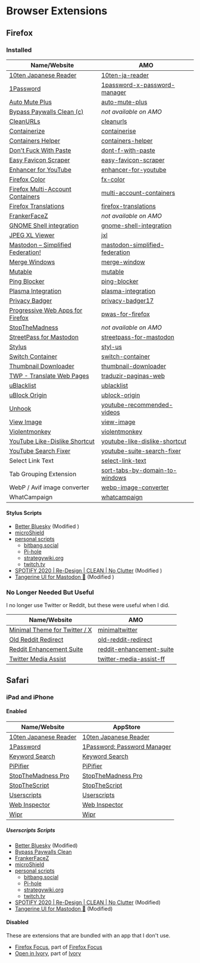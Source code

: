 # Browser Extensions

## Firefox

### Installed

| Name/Website                                          | AMO                                                    |
| ----------------------------------------------------- | ------------------------------------------------------ |
| [10ten Japanese Reader][10ten]                        | [10ten-ja-reader][amo-10ten]                           |
| [1Password][1password]                                | [1password-x-password-manager][amo-1password]          |
| [Auto Mute Plus][auto-mute-plus]                      | [auto-mute-plus][amo-auto-mute-plus]                   |
| [Bypass Paywalls Clean (c)][bypass-paywalls]          | _not available on AMO_                                 |
| [CleanURLs][cleanurls]                                | [cleanurls][amo-cleanurls]                             |
| [Containerize][containerize]                          | [containerise][amo-containerise]                       |
| [Containers Helper][containers helper]                | [containers-helper][amo-containers-helper]             |
| [Don't Fuck With Paste][dont-f-with-paste]            | [dont-f-with-paste][amo-dont-f-with-paste]             |
| [Easy Favicon Scraper][easy-favicon-scraper]          | [easy-favicon-scraper][amo-easy-favicon-scraper]       |
| [Enhancer for YouTube][enhancer-for-youtube]          | [enhancer-for-youtube][amo-enhancer-for-youtube]       |
| [Firefox Color][fx-color]                             | [fx-color][amo-fx-color]                               |
| [Firefox Multi-Account Containers][fx-containers]     | [multi-account-containers][amo-fx-containers]          |
| [Firefox Translations][fx-translations]               | [firefox-translations][amo-fx-translations]            |
| [FrankerFaceZ][frankerfacez]                          | _not available on AMO_                                 |
| [GNOME Shell integration][gnome shell]                | [gnome-shell-integration][amo-shell-gnome]             |
| [JPEG XL Viewer][jxl]                                 | [jxl][amo-jxl]                                         |
| [Mastodon – Simplified Federation!][masto-simplified] | [mastodon-simplified-federation][amo-masto-simplified] |
| [Merge Windows][merge windows]                        | [merge-window][amo-merge-window]                       |
| [Mutable][mutable]                                    | [mutable][amo-mutable]                                 |
| [Ping Blocker][ping blocker]                          | [ping-blocker][amo-ping-blocker]                       |
| [Plasma Integration][plasma-integration]              | [plasma-integration][amo-shell-plasma]                 |
| [Privacy Badger][privacy-badger]                      | [privacy-badger17][amo-privacy-badger]                 |
| [Progressive Web Apps for Firefox][fx-pwas]           | [pwas-for-firefox][amo-pwas]                           |
| [StopTheMadness][stopthemadness]                      | _not available on AMO_                                 |
| [StreetPass for Mastodon][streetpass]                 | [streetpass-for-mastodon][amo-streetpass]              |
| [Stylus][stylus]                                      | [styl-us][amo-stylus]                                  |
| [Switch Container][switch-container]                  | [switch-container][amo-switch-container]               |
| [Thumbnail Downloader][youtube-thumbnail-grabber]     | [thumbnail-downloader][amo-thumbnail-downloader]       |
| [TWP - Translate Web Pages][twp]                      | [traduzir-paginas-web][amo-traduzir-paginas-web]       |
| [uBlacklist][ublacklist]                              | [ublacklist][amo-ublacklist]                           |
| [uBlock Origin][ublock-origin]                        | [ublock-origin][amo-ublock-origin]                     |
| [Unhook][unhook]                                      | [youtube-recommended-videos][amo-youtube-cleanup]      |
| [View Image][view-image]                              | [view-image][amo-view-image]                           |
| [Violentmonkey][violentmonkey]                        | [violentmonkey][amo-violentmonkey]                     |
| [YouTube Like-Dislike Shortcut][yt-like-dislike]      | [youtube-like-dislike-shortcut][amo-ytKbShortcut]      |
| [YouTube Search Fixer][yt-search-fixer]               | [youtube-suite-search-fixer][amo-yt-search-fixer]      |
| Select Link Text                                      | [select-link-text][amo-select-link-text]               |
| Tab Grouping Extension                                | [sort-tabs-by-domain-to-windows][amo-domains2windows]  |
| WebP / Avif image converter                           | [webp-image-converter][amo-webp-image-converter]       |
| WhatCampaign                                          | [whatcampaign][amo-whatcampaign]                       |

#### Stylus Scripts

- [Better Bluesky][stylus-bluesky] (Modified )
- [microShield][microshield]
- [personal scripts][ktn-config-stylus]
    - [bitbang.social][ktn-config-bitbang]
    - [Pi-hole][ktn-config-pihole]
    - [strategywiki.org][ktn-config-strategywiki]
    - [twitch.tv][ktn-config-twitch]
- [SPOTIFY 2020 | Re-Design | CLEAN | No Clutter][stylus-spotify] (Modified )
- [Tangerine UI for Mastodon 🍊][tangerine-ui] (Modified )

### No Longer Needed But Useful

I no longer use Twitter or Reddit, but these were useful when I did.

| Name/Website                                    | AMO                                           |
| ----------------------------------------------- | --------------------------------------------- |
| [Minimal Theme for Twitter / X][minimaltwitter] | [minimaltwitter][amo-minimaltwitter]          |
| [Old Reddit Redirect][old-reddit]               | [old-reddit-redirect][amo-old-reddit]         |
| [Reddit Enhancement Suite][res]                 | [reddit-enhancement-suite][amo-res]           |
| [Twitter Media Assist][twitter-assist]          | [twitter-media-assist-ff][amo-twitter-assist] |

## Safari

### iPad and iPhone

#### Enabled

| Name/Website                             | AppStore                                     |
| ---------------------------------------- | -------------------------------------------- |
| [10ten Japanese Reader][10ten]           | [10ten Japanese Reader][aas-10ten]           |
| [1Password][1password-ios]               | [1Password: Password Manager][aas-1password] |
| [Keyword Search][keyword-search]         | [Keyword Search][aas-keyword-search]         |
| [PiPifier][pipifier]                     | [PiPifier][aas-pipifier]                     |
| [StopTheMadness Pro][stopthemadness-pro] | [StopTheMadness Pro][aas-stopthemadness-pro] |
| [StopTheScript][stopthescript]           | [StopTheScript][aas-stopthescript]           |
| [Userscripts][userscripts]               | [Userscripts][aas-userscripts]               |
| [Web Inspector][web-inspector]           | [Web Inspector][aas-web-inspector]           |
| [Wipr][wipr]                             | [Wipr][aas-wipr]                             |

##### Userscripts Scripts

- [Better Bluesky][stylus-bluesky] (Modified)
- [Bypass Paywalls Clean][bypass-paywalls]
- [FrankerFaceZ][frankerfacez]
- [microShield][microshield]
- [personal scripts][ktn-config-stylus]
    - [bitbang.social][ktn-config-bitbang]
    - [Pi-hole][ktn-config-pihole]
    - [strategywiki.org][ktn-config-strategywiki]
    - [twitch.tv][ktn-config-twitch]
- [SPOTIFY 2020 | Re-Design | CLEAN | No Clutter][stylus-spotify] (Modified)
- [Tangerine UI for Mastodon 🍊][tangerine-ui] (Modified)

#### Disabled

These are extensions that are bundled with an app that I don't use.

- [Firefox Focus][firefox-focus-safari], part of [Firefox Focus][firefox-focus]
- [Open in Ivory][open-in-ivory], part of [Ivory][ivory]

<!-- LINK LIST -->

[1password-ios]: https://support.1password.com/get-the-apps/?ios
[1password]: https://1password.com/
[aas-1password]: https://apps.apple.com/app/keyword-search/id1511601750
[aas-keyword-search]: https://apps.apple.com/app/keyword-search/id1558453954
[aas-pipifier]: https://apps.apple.com/app/keyword-search/id1234771095
[aas-stopthemadness-pro]: https://apps.apple.com/app/keyword-search/id6471380298
[aas-stopthescript]: https://apps.apple.com/app/keyword-search/id1588394487
[aas-userscripts]: https://apps.apple.com/app/keyword-search/id1463298887
[aas-web-inspector]: https://apps.apple.com/app/keyword-search/id1584825745
[aas-wipr]: https://apps.apple.com/app/keyword-search/id1030595027
[amo-1password]: https://addons.mozilla.org/firefox/addon/1password-x-password-manager/
[amo-auto-mute-plus]: https://addons.mozilla.org/firefox/addon/auto-mute-plus/
[amo-cleanurls]: https://addons.mozilla.org/firefox/addon/clearurls/
[amo-containerise]: https://addons.mozilla.org/firefox/addon/containerise/
[amo-containers-helper]: https://addons.mozilla.org/firefox/addon/containers-helper/
[amo-domains2windows]: https://addons.mozilla.org/firefox/addon/sort-tabs-by-domain-to-windows/
[amo-dont-f-with-paste]: https://addons.mozilla.org/firefox/addon/dont-f-with-paste/
[amo-easy-favicon-scraper]: https://addons.mozilla.org/firefox/addon/easy-favicon-scraper/
[amo-enhancer-for-youtube]: https://addons.mozilla.org/firefox/addon/enhancer-for-youtube/
[amo-fx-color]: https://addons.mozilla.org/firefox/addon/firefox-color/
[amo-fx-containers]: https://addons.mozilla.org/firefox/addon/multi-account-containers/
[amo-fx-translations]: https://addons.mozilla.org/firefox/addon/firefox-translations/
[amo-jxl]: https://addons.mozilla.org/firefox/addon/jxl/
[amo-masto-simplified]: https://addons.mozilla.org/firefox/addon/mastodon-simplified-federation/
[amo-merge-window]: https://addons.mozilla.org/firefox/addon/merge-window/
[amo-minimaltwitter]: https://addons.mozilla.org/firefox/addon/minimaltwitter/
[amo-mutable]: https://addons.mozilla.org/firefox/addon/mutable/
[amo-old-reddit]: https://addons.mozilla.org/firefox/addon/old-reddit-redirect/
[amo-ping-blocker]: https://addons.mozilla.org/firefox/addon/ping-blocker/
[amo-privacy-badger]: https://addons.mozilla.org/firefox/addon/privacy-badger17/
[amo-pwas]: https://addons.mozilla.org/firefox/addon/pwas-for-firefox/
[amo-res]: https://addons.mozilla.org/firefox/addon/reddit-enhancement-suite/
[amo-select-link-text]: https://addons.mozilla.org/firefox/addon/select-link-text/
[amo-shell-gnome]: https://addons.mozilla.org/firefox/addon/gnome-shell-integration/
[amo-shell-plasma]: https://addons.mozilla.org/firefox/addon/plasma-integration/
[amo-streetpass]: https://addons.mozilla.org/firefox/addon/streetpass-for-mastodon/
[amo-stylus]: https://addons.mozilla.org/firefox/addon/styl-us/
[amo-switch-container]: https://addons.mozilla.org/firefox/addon/switch-container/
[amo-thumbnail-downloader]: https://addons.mozilla.org/firefox/addon/thumbnail-downloader/
[amo-traduzir-paginas-web]: https://addons.mozilla.org/firefox/addon/traduzir-paginas-web/
[amo-twitter-assist]: https://addons.mozilla.org/firefox/addon/twitter-media-assist-ff/
[amo-ublacklist]: https://addons.mozilla.org/firefox/addon/ublacklist/
[amo-ublock-origin]: https://addons.mozilla.org/firefox/addon/ublock-origin/
[amo-view-image]: https://addons.mozilla.org/firefox/addon/view-image/
[amo-violentmonkey]: https://addons.mozilla.org/firefox/addon/violentmonkey/
[amo-webp-image-converter]: https://addons.mozilla.org/firefox/addon/webp-image-converter/
[amo-whatcampaign]: https://addons.mozilla.org/firefox/addon/whatcampaign/
[amo-youtube-cleanup]: https://addons.mozilla.org/firefox/addon/youtube-recommended-videos/
[amo-yt-search-fixer]: https://addons.mozilla.org/firefox/addon/youtube-suite-search-fixer/
[amo-ytKbShortcut]: https://addons.mozilla.org/firefox/addon/youtube-like-dislike-shortcut/
[auto-mute-plus]: https://github.com/rogerskeie/autoMutePlus
[bypass-paywalls]: https://github.com/bpc-clone/bypass-paywalls-firefox-clean
[cleanurls]: https://docs.clearurls.xyz/
[containerize]: https://github.com/kintesh/containerise/
[containers helper]: https://codeberg.org/firefox-containers-helper/firefox-containers-helper/
[dont-f-with-paste]: https://github.com/aaronraimist/DontFuckWithPaste
[easy-favicon-scraper]: https://github.com/dlsh/Easy-Favicon-Scraper/
[enhancer-for-youtube]: https://www.mrfdev.com/enhancer-for-youtube
[firefox-focus-safari]: https://support.mozilla.orgkb/safari-integration-firefox-ios
[firefox-focus]: https://www.mozilla.org/firefox/browsers/mobile/focus/
[frankerfacez]: https://www.frankerfacez.com/
[fx-color]: https://color.firefox.com/
[fx-containers]: https://github.com/mozilla/multi-account-containers/
[fx-pwas]: https://pwasforfirefox.filips.si/
[fx-translations]: https://blog.mozilla.org/en/mozilla/local-translation-add-on-project-bergamot/
[gnome shell]: https://gitlab.gnome.org/GNOME/gnome-browser-extension
[ivory]: https://tapbots.com/ivory/
[jxl]: https://github.com/zamfofex/jxl-crx
[keyword-search]: http://safarikeywordsearch.aurlien.net/
[ktn-config-bitbang]: https://github.com/ktnjared/ktn-config/blob/main/firefox/Stylus/ktn-bitbang.social.css
[ktn-config-pihole]: https://github.com/ktnjared/ktn-config/blob/main/firefox/Stylus/ktn-pihole.css
[ktn-config-strategywiki]: https://github.com/ktnjared/ktn-config/blob/main/firefox/Stylus/ktn-strategywiki.css
[ktn-config-stylus]: https://github.com/ktnjared/ktn-config/tree/main/firefox/Stylus
[ktn-config-twitch]: https://github.com/ktnjared/ktn-config/blob/main/firefox/Stylus/ktn-twitch.css
[masto-simplified]: https://github.com/rugk/mastodon-simplified-federation
[merge windows]: https://github.com/jonathanKingston/merge-windows
[microshield]: https://github.com/List-KR/microShield/
[minimaltwitter]: https://typefully.com/minimal-twitter/
[mutable]: https://mutable.idreesinc.com/
[old-reddit]: https://github.com/tom-james-watson/old-reddit-redirect/
[open-in-ivory]: https://tapbots.com/support/ivory/tips/safariextension/
[ping blocker]: https://github.com/dessant/ping-blocker/
[pipifier]: https://github.com/arnoappenzeller/PiPifier/
[plasma-integration]: https://community.kde.org/Plasma/Browser_Integration
[privacy-badger]: https://privacybadger.org/
[res]: https://redditenhancementsuite.com/
[stopthemadness-pro]: https://underpassapp.com/StopTheMadness/
[stopthemadness]: https://underpassapp.com/StopTheMadness/
[stopthescript]: https://underpassapp.com/StopTheScript/
[streetpass]: https://streetpass.social/
[stylus-bluesky]: https://userstyles.world/style/11956/better-bluesky
[stylus-spotify]: https://userstyles.org/styles/180257/spotify-2020-re-design-clean-no-clutter
[stylus]: https://add0n.com/stylus.html
[switch-container]: https://gitlab.com/mjanetmars/switch-container/
[tangerine-ui]: https://github.com/nileane/TangerineUI-for-Mastodon/
[twitter-assist]: https://github.com/Flkalas/TwitterMediaAssist/
[twp]: https://github.com/FilipePS/Traduzir-paginas-web/
[ublacklist]: https://iorate.github.io/ublacklist/
[ublock-origin]: https://ublockorigin.com/
[unhook]: https://unhook.app/
[userscripts]: https://github.com/quoid/userscripts/
[view-image]: https://github.com/bijij/ViewImage/
[violentmonkey]: https://violentmonkey.github.io/
[web-inspector]: https://andadinosaur.com/new-in-web-inspector-updated-layout-search-html-and-network-responses/
[wipr]: https://kaylees.site/wipr.html
[youtube-thumbnail-grabber]: https://youtube-thumbnail-grabber.com/
[yt-like-dislike]: https://github.com/avi12/youtube-like-dislike-shortcut/
[yt-search-fixer]: https://phoennix.gitlab.io/youtubesearchfix/
[10ten]: https://github.com/birchill/10ten-ja-reader/
[aas-10ten]: https://apps.apple.com/app/10ten-japanese-reader/id1573540634
[amo-10ten]: https://addons.mozilla.org/firefox/addon/10ten-ja-reader/
